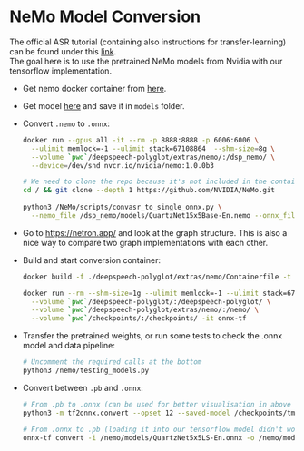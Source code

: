 # NeMo Model Conversion

The official ASR tutorial (containing also instructions for transfer-learning) can be found under this
[link](https://colab.research.google.com/github/NVIDIA/NeMo/blob/master/tutorials/asr/01_ASR_with_NeMo.ipynb). \
The goal here is to use the pretrained NeMo models from Nvidia with our tensorflow implementation.

* Get nemo docker container from [here](https://ngc.nvidia.com/catalog/containers/nvidia:nemo).
* Get model [here](https://ngc.nvidia.com/catalog/models/nvidia:nemospeechmodels/files) and save it in `models` folder.

* Convert `.nemo` to `.onnx`:
  ```bash
  docker run --gpus all -it --rm -p 8888:8888 -p 6006:6006 \
    --ulimit memlock=-1 --ulimit stack=67108864  --shm-size=8g \
    --volume `pwd`/deepspeech-polyglot/extras/nemo/:/dsp_nemo/ \
    --device=/dev/snd nvcr.io/nvidia/nemo:1.0.0b3
  
  # We need to clone the repo because it's not included in the container
  cd / && git clone --depth 1 https://github.com/NVIDIA/NeMo.git
    
  python3 /NeMo/scripts/convasr_to_single_onnx.py \
    --nemo_file /dsp_nemo/models/QuartzNet15x5Base-En.nemo --onnx_file /dsp_nemo/models/QuartzNet15x5Base-En.onnx
  ```
  
* Go to https://netron.app/ and look at the graph structure.
  This is also a nice way to compare two graph implementations with each other.

* Build and start conversion container:
  ```bash
  docker build -f ./deepspeech-polyglot/extras/nemo/Containerfile -t onnx-tf ./deepspeech-polyglot/
  
  docker run --rm --shm-size=1g --ulimit memlock=-1 --ulimit stack=67108864 --gpus all \
    --volume `pwd`/deepspeech-polyglot/:/deepspeech-polyglot/ \
    --volume `pwd`/deepspeech-polyglot/extras/nemo/:/nemo/ \
    --volume `pwd`/checkpoints/:/checkpoints/ -it onnx-tf
  ```
  
* Transfer the pretrained weights, or run some tests to check the .onnx model and data pipeline:
  ```bash
  # Uncomment the required calls at the bottom
  python3 /nemo/testing_models.py
  ```
  
* Convert between `.pb` and `.onnx`:
  ```bash
  # From .pb to .onnx (can be used for better visualisation in above web-tool)
  python3 -m tf2onnx.convert --opset 12 --saved-model /checkpoints/tmp/ --output /checkpoints/model.onnx

  # From .onnx to .pb (loading it into our tensorflow model didn't work)
  onnx-tf convert -i /nemo/models/QuartzNet5x5LS-En.onnx -o /nemo/models/tfpb/
  ```
